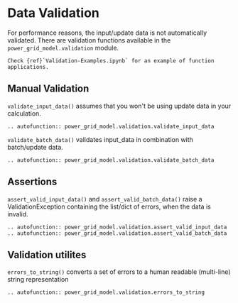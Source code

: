 <!--
SPDX-FileCopyrightText: 2022 Contributors to the Power Grid Model project <dynamic.grid.calculation@alliander.com>

SPDX-License-Identifier: MPL-2.0
-->

# Data Validation

For performance reasons, the input/update data is not automatically validated. There are validation functions available
in the `power_grid_model.validation` module.

```{see-also}
Check {ref}`Validation-Examples.ipynb` for an example of function applications.
```

## Manual Validation

`validate_input_data()` assumes that you won't be using update data in your calculation.

```{eval-rst}
.. autofunction:: power_grid_model.validation.validate_input_data
```

`validate_batch_data()` validates input_data in combination with batch/update data.

```{eval-rst}
.. autofunction:: power_grid_model.validation.validate_batch_data
```

## Assertions

`assert_valid_input_data()` and `assert_valid_batch_data()` raise a ValidationException containing the list/dict of
errors, when the data is invalid.

```{eval-rst}
.. autofunction:: power_grid_model.validation.assert_valid_input_data
.. autofunction:: power_grid_model.validation.assert_valid_batch_data  

```

## Validation utilites

`errors_to_string()` converts a set of errors to a human readable (multi-line) string representation

```{eval-rst}
.. autofunction:: power_grid_model.validation.errors_to_string

```
